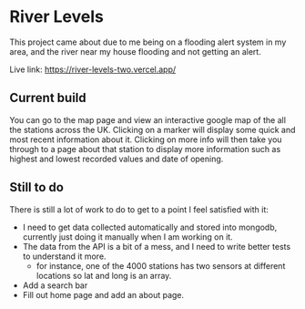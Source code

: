 # River Levels

This project came about due to me being on a flooding alert system in my area, and the river near my house flooding and not getting an alert.

Live link: https://river-levels-two.vercel.app/

## Current build
You can go to the map page and view an interactive google map of the all the stations across the UK. Clicking on a marker will display some quick and most recent information about it. Clicking on more info will then take you through to a page about that station to display more information such as highest and lowest recorded values and date of opening.

## Still to do
There is still a lot of work to do to get to a point I feel satisfied with it:
- I need to get data collected automatically and stored into mongodb, currently just doing it manually when I am working on it.
- The data from the API is a bit of a mess, and I need to write better tests to understand it more.
    - for instance, one of the 4000 stations has two sensors at different locations so lat and long is an array.
- Add a search bar
- Fill out home page and add an about page.